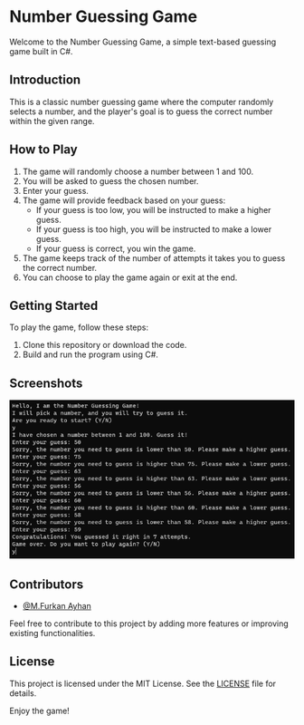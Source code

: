 # Number Guessing Game

Welcome to the Number Guessing Game, a simple text-based guessing game built in C#.

## Introduction

This is a classic number guessing game where the computer randomly selects a number, and the player's goal is to guess the correct number within the given range.

## How to Play

1. The game will randomly choose a number between 1 and 100.
2. You will be asked to guess the chosen number.
3. Enter your guess.
4. The game will provide feedback based on your guess:
   - If your guess is too low, you will be instructed to make a higher guess.
   - If your guess is too high, you will be instructed to make a lower guess.
   - If your guess is correct, you win the game.
5. The game keeps track of the number of attempts it takes you to guess the correct number.
6. You can choose to play the game again or exit at the end.

## Getting Started

To play the game, follow these steps:

1. Clone this repository or download the code.
2. Build and run the program using C#.

## Screenshots

![Game Screenshot](screenshot.png)

## Contributors

- [@M.Furkan Ayhan](https://github.com/mfurkanayhan)

Feel free to contribute to this project by adding more features or improving existing functionalities.

## License

This project is licensed under the MIT License. See the [LICENSE](LICENSE) file for details.

Enjoy the game!